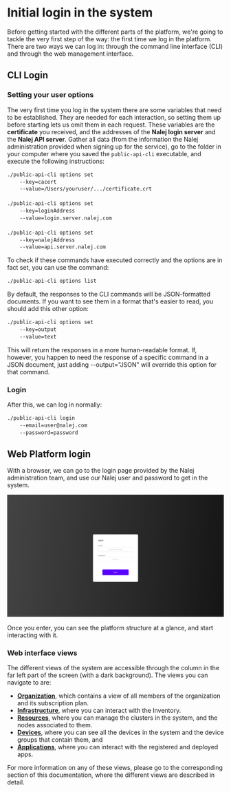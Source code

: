 # Initial login in the system

Before getting started with the different parts of the platform, we're going to tackle the very first step of the way: the first time we log in the platform. There are two ways we can log in: through the command line interface \(CLI\) and through the web management interface.

## CLI Login

### Setting your user options

The very first time you log in the system there are some variables that need to be established. They are needed for each interaction, so setting them up before starting lets us omit them in each request. These variables are the **certificate** you received, and the addresses of the **Nalej login server** and the **Nalej API server**. Gather all data \(from the information the Nalej administration provided when signing up for the service\), go to the folder in your computer where you saved the `public-api-cli` executable, and execute the following instructions:

```bash
./public-api-cli options set 
    --key=cacert 
    --value=/Users/youruser/.../certificate.crt

./public-api-cli options set 
    --key=loginAddress 
    --value=login.server.nalej.com

./public-api-cli options set 
    --key=nalejAddress 
    --value=api.server.nalej.com
```

To check if these commands have executed correctly and the options are in fact set, you can use the command:

```bash
./public-api-cli options list
```

By default, the responses to the CLI commands will be JSON-formatted documents. If you want to see them in a format that's easier to read, you should add this other option:

```bash
./public-api-cli options set 
    --key=output 
    --value=text
```

This will return the responses in a more human-readable format. If, however, you happen to need the response of a specific command in a JSON document, just adding --output="JSON" will override this option for that command.

### Login

After this, we can log in normally:

```bash
./public-api-cli login 
    --email=user@nalej.com 
    --password=password
```

## Web Platform login

With a browser, we can go to the login page provided by the Nalej administration team, and use our Nalej user and password to get in the system.

![Login page](../img/login.png)

Once you enter, you can see the platform structure at a glance, and start interacting with it.

### Web interface views

The different views of the system are accessible through the column in the far left part of the screen (with a dark background). The views you can navigate to are:

- **[Organization](../organization/organization-1)**, which contains a view of all members of the organization and its subscription plan.
- **[Infrastructure](infrastructure/inventory)**, where you can interact with the Inventory.
- **[Resources](resources/resources-1)**, where you can manage the clusters in the system, and the nodes associated to them.
- **[Devices](devices/devices-1)**,  where you can see all the devices in the system and the device groups that contain them, and
- **[Applications](applications/applications-1)**, where you can interact with the registered and deployed apps.

For more information on any of these views, please go to the corresponding section of this documentation, where the different views are described in detail.

